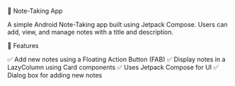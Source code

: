 📝 Note-Taking App

A simple Android Note-Taking app built using Jetpack Compose. Users can add, view, and manage notes with a title and description.

📌 Features

✅ Add new notes using a Floating Action Button (FAB)
✅ Display notes in a LazyColumn using Card components
✅ Uses Jetpack Compose for UI
✅ Dialog box for adding new notes
